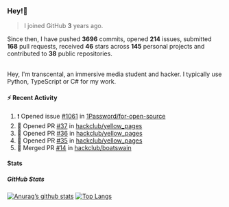 ### Hey!👋
<!-- [![Banner](banner.png)](https://dillonb07.is-a.dev) -->


> I joined GitHub **3** years ago.

Since then, I have pushed **3696** commits, opened **214** issues, submitted **168** pull requests, received **46** stars across **145** personal projects and contributed to **38** public repositories.

<br>
Hey, I'm transcental, an immersive media student and hacker. I typically use Python, TypeScript or C# for my work.

<br>

#### :zap: Recent Activity

<!--START_SECTION:activity-->
1. ❗ Opened issue [#1061](https://github.com/1Password/for-open-source/issues/1061) in [1Password/for-open-source](https://github.com/1Password/for-open-source)
2. 💪 Opened PR [#37](https://github.com/hackclub/yellow_pages/pull/37) in [hackclub/yellow_pages](https://github.com/hackclub/yellow_pages)
3. 💪 Opened PR [#36](https://github.com/hackclub/yellow_pages/pull/36) in [hackclub/yellow_pages](https://github.com/hackclub/yellow_pages)
4. 💪 Opened PR [#35](https://github.com/hackclub/yellow_pages/pull/35) in [hackclub/yellow_pages](https://github.com/hackclub/yellow_pages)
5. 🎉 Merged PR [#14](https://github.com/hackclub/boatswain/pull/14) in [hackclub/boatswain](https://github.com/hackclub/boatswain)
<!--END_SECTION:activity-->

#### Stats

##### GitHub Stats
[![Anurag’s github stats](https://github-readme-stats.vercel.app/api?username=transcental&show_icons=true&theme=radical)](https://github.com/transcental)
[![Top Langs](https://github-readme-stats.vercel.app/api/top-langs/?username=transcental&layout=compact&theme=radical)](https://github.com/transcental)

